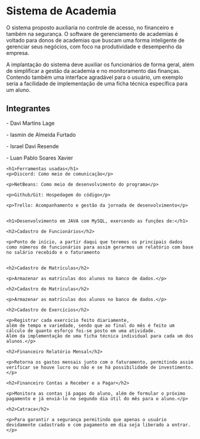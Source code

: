 <h1>Sistema de Academia</h1>
<p>O sistema proposto auxiliaria no controle de acesso, no financeiro e também na segurança. 
    O software de gerenciamento de academias é voltado para donos de academias que buscam uma 
    forma inteligente de gerenciar seus negócios, com foco na produtividade e desempenho da empresa.</p>
<p>A implantação do sistema deve auxiliar os funcionários de forma geral, além de simplificar a 
    gestão da academia e no monitoramento das finanças. Contendo também uma interface agradável para 
    o usuário, um exemplo seria a facilidade de implementação de uma ficha técnica específica para um aluno.</p>

<h2>Integrantes</h2>
<p>- Davi Martins Lage</p>
<p>- Iasmin de Almeida Furtado</p>
<p>- Israel Davi Resende</p>
<p>- Luan Pablo Soares Xavier</p>

    <h1>Ferramentas usadas</h1>
    <p>Discord: Como meio de comunicação</p>

    <p>NetBeans: Como meio de desenvolvimento do programa</p>

    <p>Github/Git: Hospedagem do código</p>

    <p>Trello: Acompanhamento e gestão da jornada de desenvolvimento</p>
    

    <h1>Desenvolvimento em JAVA com MySQL, exercendo as funções de:</h1>

    <h2>Cadastro de Funcionários</h2>

    <p>Ponto de início, a partir daqui que teremos os principais dados como números de funcionários para assim gerarmos um relatório com base no salário recebido e o faturamento
    
    
    <h2>Cadastro de Matrículas</h2>
    
    <p>Armazenar as matrículas dos alunos no banco de dados.</p>

    <h2>Cadastro de Matrículas</h2>

    <p>Armazenar as matrículas dos alunos no banco de dados.</p>

    <h2>Cadastro de Exercícios</h2>

    <p>Registrar cada exercício feito diariamente, 
    além de tempo e variedade, sendo que ao final do mês é feito um cálculo de quanto esforço foi-se posto em uma atividade. 
    Além da implementação de uma ficha técnica individual para cada um dos alunos.</p>

    <h2>Financeiro Relatório Mensal</h2>

    <p>Retorna os gastos mensais junto com o faturamento, permitindo assim verificar se houve lucro ou não e se há possibilidade de investimento.</p>

    <h2>Financeiro Contas a Receber e a Pagar</h2>

    <p>Monitora as contas já pagas do aluno, além de formular o próximo pagamento e já enviá-lo no segundo dia útil do mês para o aluno.</p>

    <h2>Catraca</h2>

    <p>Para garantir a segurança permitindo que apenas o usuário devidamente cadastrado e com pagamento em dia seja liberado a entrar.</p>

